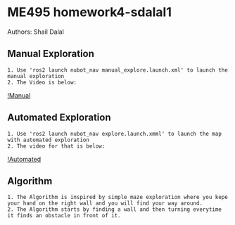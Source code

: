 # ME495 homework4-sdalal1 
Authors: Shail Dalal

## Manual Exploration
    1. Use 'ros2 launch nubot_nav manual_explore.launch.xml' to launch the manual exploration
    2. The Video is below:

[!Manual](https://github.com/ME495-EmbeddedSystems/homework4-sdalal1/assets/80363654/f37f6a8e-0f89-4493-b3dd-ff7097a29c8a)
    

## Automated Exploration
    1. Use 'ros2 launch nubot_nav explore.launch.xmml' to launch the map with automated exploration
    2. The video for that is below:

[!Automated](https://github.com/ME495-EmbeddedSystems/homework4-sdalal1/assets/80363654/5a80f8a7-8c95-4d7f-9b0b-9e810c1048bd)



## Algorithm
    1. The Algorithm is inspired by simple maze exploration where you kepe your hand on the right wall and you will find your way around.
    2. The Algorithm starts by finding a wall and then turning everytime it finds an obstacle in front of it.
